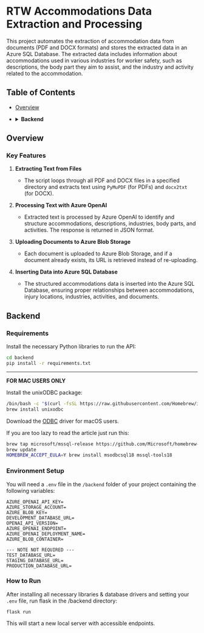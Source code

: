 # RTW Accommodations Data Extraction and Processing

This project automates the extraction of accommodation data from documents (PDF and DOCX formats) and stores the extracted data in an Azure SQL Database. The extracted data includes information about accommodations used in various industries for worker safety, such as descriptions, the body part they aim to assist, and the industry and activity related to the accommodation.

## Table of Contents

- [Overview](#overview)
- <details>
  <summary><strong>Backend</strong></summary>

  - [Requirements](#requirements)
  - [Environment Setup](#environment-setup)
  - [How to Run](#how-to-run)
  
</details>

## Overview

### Key Features

1. **Extracting Text from Files**
   - The script loops through all PDF and DOCX files in a specified directory and extracts text using `PyMuPDF` (for PDFs) and `docx2txt` (for DOCX).

2. **Processing Text with Azure OpenAI**
   - Extracted text is processed by Azure OpenAI to identify and structure accommodations, descriptions, industries, body parts, and activities. The response is returned in JSON format.

3. **Uploading Documents to Azure Blob Storage**
   - Each document is uploaded to Azure Blob Storage, and if a document already exists, its URL is retrieved instead of re-uploading.

4. **Inserting Data into Azure SQL Database**
   - The structured accommodations data is inserted into the Azure SQL Database, ensuring proper relationships between accommodations, injury locations, industries, activities, and documents.

## Backend

### Requirements

Install the necessary Python libraries to run the API:

```bash
cd backend
pip install -r requirements.txt
```

------------
<strong>FOR MAC USERS ONLY</strong>

Install the unixODBC package:
```bash
/bin/bash -c "$(curl -fsSL https://raw.githubusercontent.com/Homebrew/install/HEAD/install.sh)"
brew install unixodbc
```
Download the <a href="https://learn.microsoft.com/en-us/sql/connect/odbc/linux-mac/install-microsoft-odbc-driver-sql-server-macos?view=sql-server-ver16">ODBC</a> driver for macOS users.

If you are too lazy to read the article just run this:

```bash
brew tap microsoft/mssql-release https://github.com/Microsoft/homebrew-mssql-release
brew update
HOMEBREW_ACCEPT_EULA=Y brew install msodbcsql18 mssql-tools18
```


### Environment Setup
You will need a ```.env``` file in the ```/backend``` folder of your project containing the following variables:

```
AZURE_OPENAI_API_KEY=
AZURE_STORAGE_ACCOUNT=
AZURE_BLOB_KEY=
DEVELOPMENT_DATABASE_URL=
OPENAI_API_VERSION=
AZURE_OPENAI_ENDPOINT=
AZURE_OPENAI_DEPLOYMENT_NAME=
AZURE_BLOB_CONTAINER=

--- NOTE NOT REQUIRED ---
TEST_DATABASE_URL=
STAGING_DATABASE_URL=
PRODUCTION_DATABASE_URL=
```

### How to Run
After installing all necessary libraries & database drivers and setting your ```.env``` file, run flask in the /backend directory:

```flask run```

This will start a new local server with accessible endpoints.
